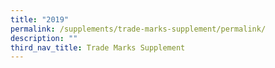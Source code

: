 ```yaml
---
title: "2019"
permalink: /supplements/trade-marks-supplement/permalink/
description: ""
third_nav_title: Trade Marks Supplement
---
```

